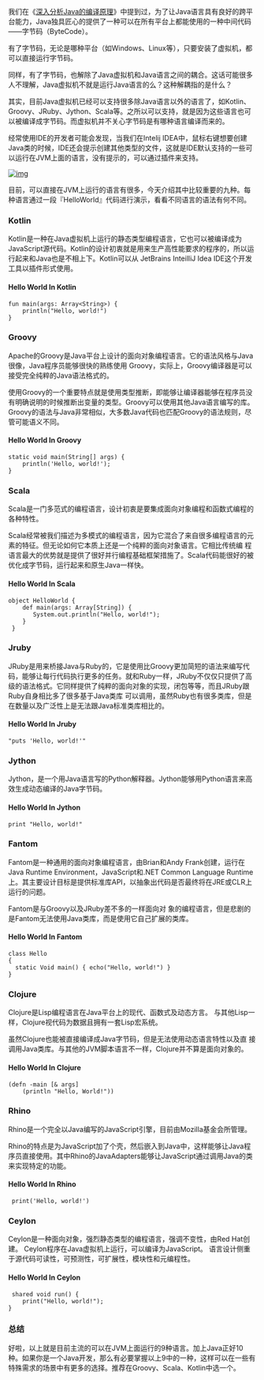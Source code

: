 我们在《[深入分析Java的编译原理](https://github.com/xiyannanfei/Project/edit/master/base/深入分析Java的编译原理.md)》中提到过，为了让Java语言具有良好的跨平台能力，Java独具匠心的提供了一种可以在所有平台上都能使用的一种中间代码——字节码（ByteCode）。

有了字节码，无论是哪种平台（如Windows、Linux等），只要安装了虚拟机，都可以直接运行字节码。

同样，有了字节码，也解除了Java虚拟机和Java语言之间的耦合。这话可能很多人不理解，Java虚拟机不就是运行Java语言的么？这种解耦指的是什么？

其实，目前Java虚拟机已经可以支持很多除Java语言以外的语言了，如Kotlin、Groovy、JRuby、Jython、Scala等。之所以可以支持，就是因为这些语言也可以被编译成字节码。而虚拟机并不关心字节码是有哪种语言编译而来的。

经常使用IDE的开发者可能会发现，当我们在Intelij IDEA中，鼠标右键想要创建Java类的时候，IDE还会提示创建其他类型的文件，这就是IDE默认支持的一些可以运行在JVM上面的语言，没有提示的，可以通过插件来支持。

[![img](https://camo.githubusercontent.com/860185ad25c0988899f933282ccf664c1d81e6a1/68747470733a2f2f7777772e686f6c6c6973636875616e672e636f6d2f77702d636f6e74656e742f75706c6f6164732f323031382f31312f6c616e6775616765732e706e67)](https://camo.githubusercontent.com/860185ad25c0988899f933282ccf664c1d81e6a1/68747470733a2f2f7777772e686f6c6c6973636875616e672e636f6d2f77702d636f6e74656e742f75706c6f6164732f323031382f31312f6c616e6775616765732e706e67)

目前，可以直接在JVM上运行的语言有很多，今天介绍其中比较重要的九种。每种语言通过一段『HelloWorld』代码进行演示，看看不同语言的语法有何不同。

### Kotlin

Kotlin是一种在Java虚拟机上运行的静态类型编程语言，它也可以被编译成为JavaScript源代码。Kotlin的设计初衷就是用来生产高性能要求的程序的，所以运行起来和Java也是不相上下。Kotlin可以从 JetBrains InteilliJ Idea IDE这个开发工具以插件形式使用。

#### Hello World In Kotlin

```
fun main(args: Array<String>) {
    println("Hello, world!")
}

```

### Groovy

Apache的Groovy是Java平台上设计的面向对象编程语言。它的语法风格与Java很像，Java程序员能够很快的熟练使用 Groovy，实际上，Groovy编译器是可以接受完全纯粹的Java语法格式的。

使用Groovy的一个重要特点就是使用类型推断，即能够让编译器能够在程序员没有明确说明的时候推断出变量的类型。Groovy可以使用其他Java语言编写的库。Groovy的语法与Java非常相似，大多数Java代码也匹配Groovy的语法规则，尽管可能语义不同。

#### Hello World In Groovy

```
static void main(String[] args) {
    println('Hello, world!');
}

```

### Scala

Scala是一门多范式的编程语言，设计初衷是要集成面向对象编程和函数式编程的各种特性。

Scala经常被我们描述为多模式的编程语言，因为它混合了来自很多编程语言的元素的特征。但无论如何它本质上还是一个纯粹的面向对象语言。它相比传统编 程语言最大的优势就是提供了很好并行编程基础框架措施了。Scala代码能很好的被优化成字节码，运行起来和原生Java一样快。

#### Hello World In Scala

```
object HelloWorld {  
    def main(args: Array[String]) {  
       System.out.println("Hello, world!");  
    }  
 } 

```

### Jruby

JRuby是用来桥接Java与Ruby的，它是使用比Groovy更加简短的语法来编写代码，能够让每行代码执行更多的任务。就和Ruby一样，JRuby不仅仅只提供了高级的语法格式。它同样提供了纯粹的面向对象的实现，闭包等等，而且JRuby跟Ruby自身相比多了很多基于Java类库 可以调用，虽然Ruby也有很多类库，但是在数量以及广泛性上是无法跟Java标准类库相比的。

#### Hello World In Jruby

```
"puts 'Hello, world!'"

```

### Jython

Jython，是一个用Java语言写的Python解释器。Jython能够用Python语言来高效生成动态编译的Java字节码。

#### Hello World In Jython

```
print "Hello, world!"

```

### Fantom

Fantom是一种通用的面向对象编程语言，由Brian和Andy Frank创建，运行在Java Runtime Environment，JavaScript和.NET Common Language Runtime上。其主要设计目标是提供标准库API，以抽象出代码是否最终将在JRE或CLR上运行的问题。

Fantom是与Groovy以及JRuby差不多的一样面向对 象的编程语言，但是悲剧的是Fantom无法使用Java类库，而是使用它自己扩展的类库。

#### Hello World In Fantom

```
class Hello
{
  static Void main() { echo("Hello, world!") }
}

```

### Clojure

Clojure是Lisp编程语言在Java平台上的现代、函数式及动态方言。 与其他Lisp一样，Clojure视代码为数据且拥有一套Lisp宏系统。

虽然Clojure也能被直接编译成Java字节码，但是无法使用动态语言特性以及直 接调用Java类库。与其他的JVM脚本语言不一样，Clojure并不算是面向对象的。

#### Hello World In Clojure

```
(defn -main [& args]
    (println "Hello, World!"))

```

### Rhino

Rhino是一个完全以Java编写的JavaScript引擎，目前由Mozilla基金会所管理。

Rhino的特点是为JavaScript加了个壳，然后嵌入到Java中，这样能够让Java程序员直接使用。其中Rhino的JavaAdapters能够让JavaScript通过调用Java的类来实现特定的功能。

#### Hello World In Rhino

```
 print('Hello, world!')

```

### Ceylon

Ceylon是一种面向对象，强烈静态类型的编程语言，强调不变性，由Red Hat创建。 Ceylon程序在Java虚拟机上运行，可以编译为JavaScript。 语言设计侧重于源代码可读性，可预测性，可扩展性，模块性和元编程性。

#### Hello World In Ceylon

```
 shared void run() {
    print("Hello, world!");
}

```

### 总结

好啦，以上就是目前主流的可以在JVM上面运行的9种语言。加上Java正好10种。如果你是一个Java开发，那么有必要掌握以上9中的一种，这样可以在一些有特殊需求的场景中有更多的选择。推荐在Groovy、Scala、Kotlin中选一个。
